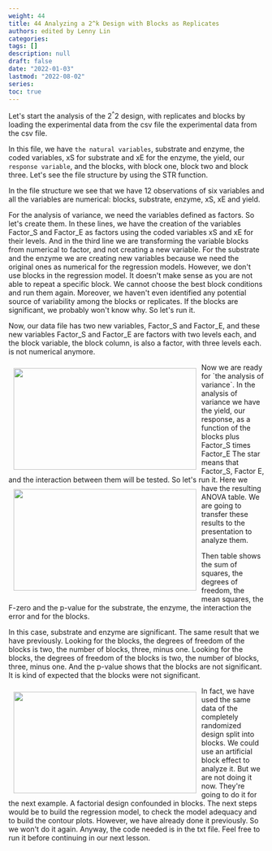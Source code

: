 ```yaml
---
weight: 44
title: 44 Analyzing a 2^k Design with Blocks as Replicates
authors: edited by Lenny Lin
categories: 
tags: []
description: null
draft: false
date: "2022-01-03"
lastmod: "2022-08-02"
series: 
toc: true
---
```





<!--more-->

Let's start the analysis of the 2<sup>^</sup>2 design, with replicates and blocks by loading the experimental data from the csv file the experimental data from the csv file.  

In this file, we have `the natural variables`, substrate and enzyme, the coded variables, xS for substrate and xE for the enzyme, the yield, our `response variable`, and the blocks, with block one, block two and block three. Let's see the file structure by using the STR function.   

In the file structure we see that we have 12 observations of six variables and all the variables are numerical: blocks, substrate, enzyme, xS, xE and yield. 

For the analysis of variance, we need the variables defined as factors. So let's create them. In these lines, we have the creation of the variables Factor_S and Factor_E as factors using the coded variables xS and xE for their levels. And in the third line we are transforming the variable blocks from numerical to factor, and not creating a new variable. For the substrate and the enzyme we are creating new variables because we need the original ones as numerical for the regression models. However, we don't use blocks in the regression model. It doesn't make sense as you are not able to repeat a specific block. We cannot choose the best block conditions and run them again. Moreover, we haven't even identified any potential source of variability among the blocks or replicates. If the blocks are significant, we probably won't know why. So let's run it.  

Now, our data file has two new variables, Factor_S and Factor_E, and these new variables Factor_S and Factor_E are factors with two levels each, and the block variable, the block column, is also a factor, with three levels each. is not numerical anymore.   

<img width ="360" height= "200" src = "/docs/images/Screenshot 2022-08-04 163613.png" style ="float: left" HSPACE="10" VSPACE="10"/>
Now we are ready for `the analysis of variance`. In the analysis of variance we have the yield, our response, as a function of the blocks plus Factor_S times Factor_E The star means that Factor_S, Factor E, and the interaction between them will be tested. So let's run it.   

<img width ="360" height= "200" src = "/docs/images/Screenshot 2022-08-04 181645.png" style ="float: left" HSPACE="10" VSPACE="10"/>
Here we have the resulting ANOVA table. We are going to transfer these results to the presentation to analyze them.  

Then table shows the sum of squares, the degrees of freedom, the mean squares, the F-zero and the p-value for the substrate, the enzyme, the interaction the error and for the blocks.   

In this case, substrate and enzyme are significant. The same result that we have previously. Looking for the blocks, the degrees of freedom of the blocks is two, the number of blocks, three, minus one. Looking for the blocks, the degrees of freedom of the blocks is two, the number of blocks, three, minus one. And the p-value shows that the blocks are not significant. It is kind of expected that the blocks were not significant.   

<img width ="360" height= "200" src = "/docs/images/Screenshot 2022-08-04 181855.png" style ="float: left" HSPACE="10" VSPACE="10"/>
In fact, we have used the same data of the completely randomized design split into blocks. We could use an artificial block effect to analyze it. But we are not doing it now. They're going to do it for the next example. A factorial design confounded in blocks. The next steps would be to build the regression model, to check the model adequacy and to build the contour plots. However, we have already done it previously. So we won't do it again. Anyway, the code needed is in the txt file. Feel free to run it before continuing in our next lesson. 
